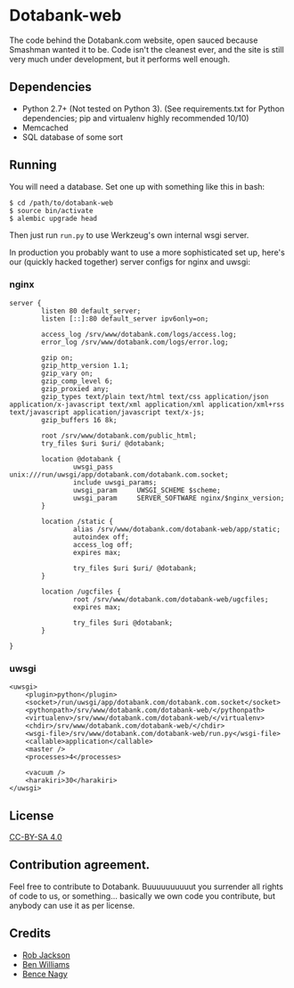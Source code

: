 Dotabank-web
============

The code behind the Dotabank.com website, open sauced because Smashman wanted it to be. Code isn't the cleanest ever,
and the site is still very much under development, but it performs well enough.

## Dependencies

* Python 2.7+ (Not tested on Python 3). (See requirements.txt for Python dependencies; pip and virtualenv highly recommended 10/10)
* Memcached
* SQL database of some sort

## Running

You will need a database. Set one up with something like this in bash:

```
$ cd /path/to/dotabank-web
$ source bin/activate
$ alembic upgrade head
```

Then just run `run.py` to use Werkzeug's own internal wsgi server.

In production you probably want to use a more sophisticated set up, here's our (quickly hacked together) server configs
for nginx and uwsgi:

### nginx
```
server {
        listen 80 default_server;
        listen [::]:80 default_server ipv6only=on;

        access_log /srv/www/dotabank.com/logs/access.log;
        error_log /srv/www/dotabank.com/logs/error.log;

        gzip on;
        gzip_http_version 1.1;
        gzip_vary on;
        gzip_comp_level 6;
        gzip_proxied any;
        gzip_types text/plain text/html text/css application/json application/x-javascript text/xml application/xml application/xml+rss text/javascript application/javascript text/x-js;
        gzip_buffers 16 8k;

        root /srv/www/dotabank.com/public_html;
        try_files $uri $uri/ @dotabank;

        location @dotabank {
                uwsgi_pass      unix:///run/uwsgi/app/dotabank.com/dotabank.com.socket;
                include uwsgi_params;
                uwsgi_param     UWSGI_SCHEME $scheme;
                uwsgi_param     SERVER_SOFTWARE nginx/$nginx_version;
        }

        location /static {
                alias /srv/www/dotabank.com/dotabank-web/app/static;
                autoindex off;
                access_log off;
                expires max;

                try_files $uri $uri/ @dotabank;
        }

        location /ugcfiles {
                root /srv/www/dotabank.com/dotabank-web/ugcfiles;
                expires max;

                try_files $uri @dotabank;
        }

}
```

### uwsgi
```
<uwsgi>
    <plugin>python</plugin>
    <socket>/run/uwsgi/app/dotabank.com/dotabank.com.socket</socket>
    <pythonpath>/srv/www/dotabank.com/dotabank-web/</pythonpath>
    <virtualenv>/srv/www/dotabank.com/dotabank-web/</virtualenv>
    <chdir>/srv/www/dotabank.com/dotabank-web/</chdir>
    <wsgi-file>/srv/www/dotabank.com/dotabank-web/run.py</wsgi-file>
    <callable>application</callable>
    <master />
    <processes>4</processes>

    <vacuum />
    <harakiri>30</harakiri>
</uwsgi>
```

## License

[CC-BY-SA 4.0](http://creativecommons.org/licenses/by-sa/4.0/)

## Contribution agreement.

Feel free to contribute to Dotabank. Buuuuuuuuuut you surrender all rights of code to us, or something... basically we
own code you contribute, but anybody can use it as per license.

## Credits

* [Rob Jackson](https://rjackson.me)
* [Ben Williams](http://smash.mn)
* [Bence Nagy](http://underyx.me)
